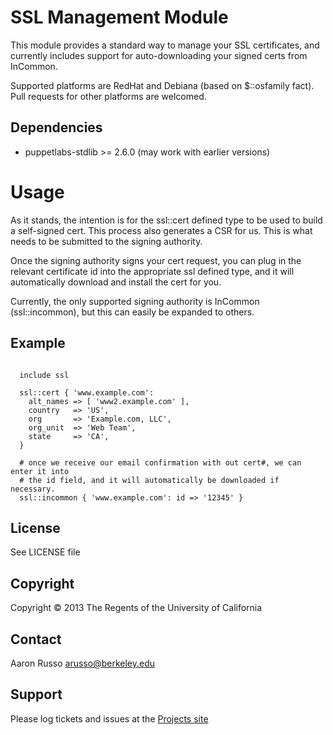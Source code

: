 # SSL Management Module #

This module provides a standard way to manage your SSL certificates, and
currently includes support for auto-downloading your signed certs from InCommon.

Supported platforms are RedHat and Debiana (based on $::osfamily fact).  Pull
requests for other platforms are welcomed.

## Dependencies ##

* puppetlabs-stdlib >= 2.6.0 (may work with earlier versions)

# Usage #

As it stands, the intention is for the ssl::cert defined type to be used to
build a self-signed cert.  This process also generates a CSR for us.  This is
what needs to be submitted to the signing authority.

Once the signing authority signs your cert request, you can plug in the relevant
certificate id into the appropriate ssl defined type, and it will automatically
download and install the cert for you.

Currently, the only supported signing authority is InCommon (ssl::incommon), but
this can easily be expanded to others.

## Example ##

<pre><code>
  include ssl
  
  ssl::cert { 'www.example.com':
    alt_names => [ 'www2.example.com' ],
    country   => 'US',
    org       => 'Example.com, LLC',
    org_unit  => 'Web Team',
    state     => 'CA',
  }

  # once we receive our email confirmation with out cert#, we can enter it into
  # the id field, and it will automatically be downloaded if necessary.
  ssl::incommon { 'www.example.com': id => '12345' }
</code></pre>

License
-------

See LICENSE file

Copyright
---------

Copyright &copy; 2013 The Regents of the University of California

Contact
-------

Aaron Russo <arusso@berkeley.edu>

Support
-------

Please log tickets and issues at the
[Projects site](https://github.com/arusso23/puppet-ssl/issues/)
